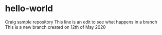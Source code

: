 # hello-world
Craig sample repository
This line is an edit to see what happens in a branch
This is a new branch created on 12th of May 2020
